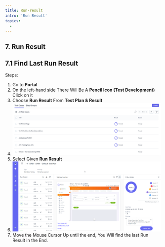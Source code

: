 ```yaml
---
title: Run-result
intro: 'Run Result'
topics:
  - 
---
```

## <a name="_nxvd5eiargdq"></a>7. **Run Result** 

## <a name="_7ycn1ujk3osv"></a>7.1 **Find Last Run Result** 

Steps: 

1. Go to **Portal** 
2. On the left-hand side There Will Be A **Pencil Icon (Test Development)** Click on it 
3. Choose **Run Result** From **Test Plan & Result** 
4. ![](imgs/test-case-list.png)
5. Select Given **Run Result** 
6. ![](imgs/run-result.png)
7. Move the Mouse Cursor Up until the end, You Will find the last Run Result in the End.
